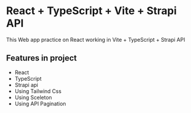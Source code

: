 # React + TypeScript + Vite + Strapi API

This Web app practice on React working in Vite + TypeScript + Strapi API

## Features in project

- React
- TypeScript
- Strapi api
- Using Tailwind Css
- Using Sceleton
- Using API Pagination
